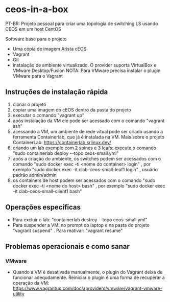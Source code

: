 # ceos-in-a-box

PT-BR: Projeto pessoal para criar uma topologia de switching LS usando CEOS em um host CentOS  

Software base para o projeto

- Uma cópia de imagem Arista cEOS
- Vagrant
- Git
- instalação de ambiente virtualizado. O provider suporta VirtualBox e VMware Desktop/Fusion
  NOTA: Para VMware precisa instalar o plugin VMware para o Vagrant

## Instruções de instalação rápida

 1) clonar o projeto
 2) copiar uma imagem do cEOS dentro da pasta do projeto
 3) executar o comando "vagrant up"
 4) após instalação da VM ele pode ser acessado com o comando "vagrant ssh"
 5) acessando a VM, um ambiente de rede vitual pode ser criado usando a ferramenta Containerlab, que já é instalada na VM. Mais sobre o projeto ContainerLab: <https://containerlab.srlinux.dev/>
 6) criando um lab exemplo com 2 spines e 3 leafs: execute o comando "sudo containerlab deploy --topo ceos-small.yml"
 7) após a criação do ambiente, os switches podem ser acessados com o comando "sudo docker exec -ti \<nome do container\> login" , por exemplo "sudo docker exec -it clab-ceos-small-leaf1 login" , usuário padrão admin/admin
 8) os containers de host podem ser acessados com o comando "sudo docker exec -ti \<nome do host\> bash" , por exemplo "sudo docker exec -it clab-ceos-small-client1 bash"

## Operações específicas

- Para excluir o lab: "containerlab destroy --topo ceos-small.yml"
- Para suspender a VM: no prompt do laptop e na pasta do projeto "vagrant suspend" . Para reativar: "vagrant resume"

## Problemas operacionais e como sanar

### VMware

- Quando a VM é desativada manualmente, o plugin do Vagrant deixa de funcionar adequdamente. Reiniciar o plugin é uma forma de recuperar a operação da VM: <https://www.vagrantup.com/docs/providers/vmware/vagrant-vmware-utility>
